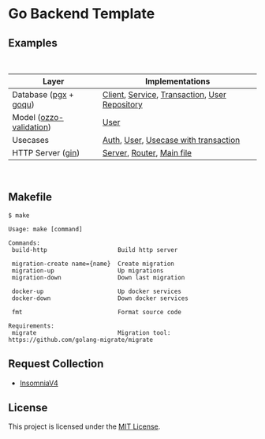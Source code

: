 # Go Backend Template

## Examples

<br>
<table align="center">
<thead>
<tr>
<th>Layer</th>
<th>Implementations</th>
</tr>
</thead>
<tbody>
<tr>
<td>Database (<a href="https://github.com/jackc/pgx">pgx</a> + <a href="https://github.com/doug-martin/goqu">goqu</a>)</td>
<td><a href="./internal/database/client.go">Client</a>, <a href="./internal/database/service.go">Service</a>, <a href="./internal/database/transaction.go">Transaction</a>, <a href="./internal/database/repository/user.go">User Repository</a></td>
</tr>
<tr>
<td>Model (<a href="https://github.com/go-ozzo/ozzo-validation">ozzo-validation</a>)</td>
<td><a href="./internal/model/user.go">User</a></td>
</tr>
<tr>
<td>Usecases</td>
<td><a href="./internal/usecase/auth.go">Auth</a>, <a href="./internal/usecase/user.go">User</a>, <a href="./internal/usecase/transaction.go">Usecase with transaction</a></td>
</tr>
<tr>
<td>HTTP Server (<a href="https://github.com/gin-gonic/gin">gin</a>)</td>
<td><a href="./api/http/server.go">Server</a>, <a href="./api/http/router.go">Router</a>, <a href="./cmd/http/main.go">Main file</a></td>
</tr>
</tbody>
</table>
<br>

## Makefile

```shell
$ make

Usage: make [command]

Commands:
 build-http                    Build http server

 migration-create name={name}  Create migration
 migration-up                  Up migrations
 migration-down                Down last migration

 docker-up                     Up docker services
 docker-down                   Down docker services

 fmt                           Format source code

Requirements:
 migrate                       Migration tool: https://github.com/golang-migrate/migrate
```

## Request Collection
* [InsomniaV4](./assets/api-collection.insomnia-v4.json)

## License

This project is licensed under the [MIT License](https://github.com/pvarentsov/go-backend-template/blob/main/LICENSE).
